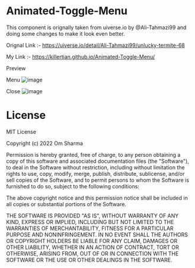 # Animated-Toggle-Menu

This component is orignally taken from uiverse.io by @Ali-Tahmazi99 and doing some changes to make it look even better.

Orignal Link :- https://uiverse.io/detail/Ali-Tahmazi99/unlucky-termite-68

My Link :- https://killertian.github.io/Animated-Toggle-Menu/

Preview 

Menu
![image](https://user-images.githubusercontent.com/77867638/193384573-d90c0379-5f6f-4b9e-93d1-9e36f818de90.png)

Close
![image](https://user-images.githubusercontent.com/77867638/193384866-59d0ab6f-a2b2-4aed-ac78-9267087e2438.png)

# License

MIT License

Copyright (c) 2022 Om Sharma

Permission is hereby granted, free of charge, to any person obtaining a copy
of this software and associated documentation files (the "Software"), to deal
in the Software without restriction, including without limitation the rights
to use, copy, modify, merge, publish, distribute, sublicense, and/or sell
copies of the Software, and to permit persons to whom the Software is
furnished to do so, subject to the following conditions:

The above copyright notice and this permission notice shall be included in all
copies or substantial portions of the Software.

THE SOFTWARE IS PROVIDED "AS IS", WITHOUT WARRANTY OF ANY KIND, EXPRESS OR
IMPLIED, INCLUDING BUT NOT LIMITED TO THE WARRANTIES OF MERCHANTABILITY,
FITNESS FOR A PARTICULAR PURPOSE AND NONINFRINGEMENT. IN NO EVENT SHALL THE
AUTHORS OR COPYRIGHT HOLDERS BE LIABLE FOR ANY CLAIM, DAMAGES OR OTHER
LIABILITY, WHETHER IN AN ACTION OF CONTRACT, TORT OR OTHERWISE, ARISING FROM,
OUT OF OR IN CONNECTION WITH THE SOFTWARE OR THE USE OR OTHER DEALINGS IN THE
SOFTWARE.
